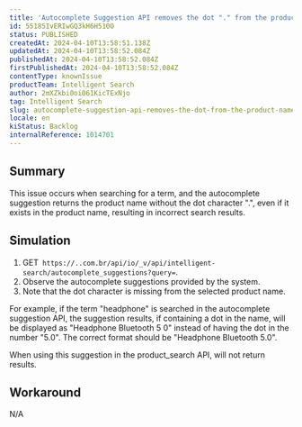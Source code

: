 ```yaml
---
title: 'Autocomplete Suggestion API removes the dot "." from the product name'
id: 55185IvERIwGQ3kH6H510O
status: PUBLISHED
createdAt: 2024-04-10T13:58:51.138Z
updatedAt: 2024-04-10T13:58:52.084Z
publishedAt: 2024-04-10T13:58:52.084Z
firstPublishedAt: 2024-04-10T13:58:52.084Z
contentType: knownIssue
productTeam: Intelligent Search
author: 2mXZkbi0oi061KicTExNjo
tag: Intelligent Search
slug: autocomplete-suggestion-api-removes-the-dot-from-the-product-name
locale: en
kiStatus: Backlog
internalReference: 1014701
---
```


## Summary


This issue occurs when searching for a term, and the autocomplete suggestion returns the product name without the dot character ".", even if it exists in the product name, resulting in incorrect search results.


##

## Simulation



1. GET` https://..com.br/api/io/_v/api/intelligent-search/autocomplete_suggestions?query=`.
2. Observe the autocomplete suggestions provided by the system.
3. Note that the dot character is missing from the selected product name.

For example, if the term "headphone" is searched in the autocomplete suggestion API, the suggestion results, if containing a dot in the name, will be displayed as "Headphone Bluetooth 5 0" instead of having the dot in the number "5.0". The correct format should be "Headphone Bluetooth 5.0".

When using this suggestion in the product_search API, will not return results.


##

## Workaround


N/A





